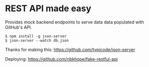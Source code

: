 # REST API made easy
Provides mock backend endpoints to serve data data populated with GitHub's API.

```
$ npm install -g json-server
$ json-server --watch db.json
```

Thanks for making this:
https://github.com/typicode/json-server

Deploying:
https://github.com/nbkhope/fake-restful-api
